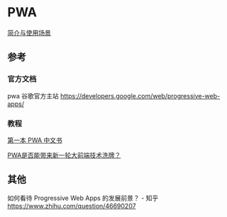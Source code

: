 # PWA
[简介与使用场景](/qian-duan-ji-zhu-xue-xi-zong-jie-zheng-li/qian-duan-kuang-jia-yu-lei-ku/pwa/jian-jie-yu-shi-yong-chang-jing.md)



## 参考
### 官方文档
pwa 谷歌官方主站
https://developers.google.com/web/progressive-web-apps/

### 教程
[第一本 PWA 中文书](https://github.com/SangKa/PWA-Book-CN)

[PWA是否能带来新一轮大前端技术洗牌？](https://mp.weixin.qq.com/s?__biz=MzIwNjQwMzUwMQ==&mid=2247485600&idx=1&sn=12e229c90cc08e8f14dcc1ae7f27abd6)

## 其他
如何看待 Progressive Web Apps 的发展前景？ - 知乎
https://www.zhihu.com/question/46690207
